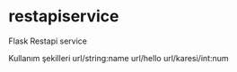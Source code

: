 # restapiservice
Flask Restapi service

Kullanım şekilleri
url/string:name
url/hello
url/karesi/int:num

